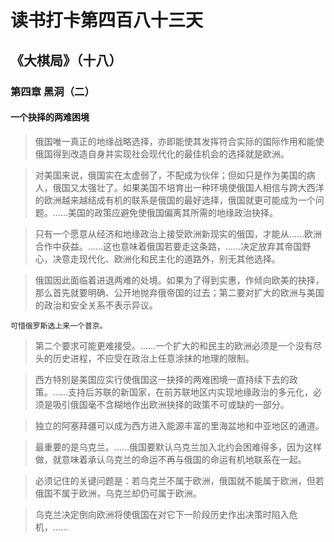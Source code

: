 # 读书打卡第四百八十三天
## 《大棋局》（十八）
### 第四章 黑洞（二）
#### 一个抉择的两难困境

> 俄国唯一真正的地缘战略选择，亦即能使其发挥符合实际的国际作用和能使俄国得到改造自身并实现社会现代化的最佳机会的选择就是欧洲。

> 对美国来说，俄国实在太虚弱了，不配成为伙伴；但如只是作为美国的病人，俄国又太强壮了。如果美国不培育出一种环境使俄国人相信与跨大西洋的欧洲越来越结成有机的联系是俄国的最好选择，俄国就更可能成为一个问题。……美国的政策应避免使俄国偏离其所需的地缘政治抉择。

> 只有一个愿意从经济和地缘政治上接受欧洲新现实的俄国，才能从……欧洲合作中获益。……这也意味着俄国若要走这条路，……决定放弃其帝国野心，决意走现代化、欧洲化和民主化的道路外，别无其他选择。

> 俄国因此面临着进退两难的处境。如果为了得到实惠，作倾向欧美的抉择，那么首先就要明确、公开地抛弃俄帝国的过去；第二要对扩大的欧洲与美国的政治和安全关系不表示异议。
```
可惜俄罗斯选上来一个普京。
```
> 第二个要求可能更难接受。……一个扩大的和民主的欧洲必须是一个没有尽头的历史进程，不应受在政治上任意涂抹的地理的限制。

> 西方特别是美国应实行使俄国这一抉择的两难困境一直持续下去的政策。……支持后苏联的新国家，在前苏联地区内实现地缘政治的多元化，必须是吸引俄国毫不含糊地作出欧洲抉择的政策不可或缺的一部分。

> 独立的阿塞拜疆可以成为西方进入能源丰富的里海盆地和中亚地区的通道。

> 最重要的是乌克兰。……俄国要默认乌克兰加入北约会困难得多，因为这样做，就意味着承认乌克兰的命运不再与俄国的命运有机地联系在一起。

> 必须记住的关键问题是：若乌克兰不属于欧洲，俄国就不能属于欧洲，但若俄国不属于欧洲，乌克兰却仍可属于欧洲。

> 乌克兰决定倒向欧洲将使俄国在对它下一阶段历史作出决策时陷入危机，……

> 